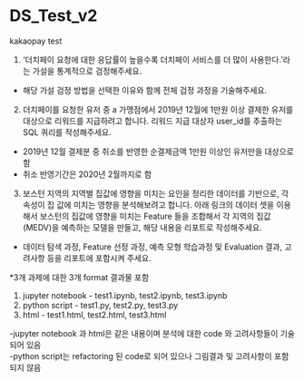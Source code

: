 # DS_Test_v2
 kakaopay test

1) ‘더치페이 요청에 대한 응답률이 높을수록 더치페이 서비스를 더 많이 사용한다.’라는
가설을 통계적으로 검정해주세요.
- 해당 가설 검정 방법을 선택한 이유와 함께 전체 검정 과정을 기술해주세요.

2) 더치페이를 요청한 유저 중 a 가맹점에서 2019년 12월에 1만원 이상 결제한 유저를
대상으로 리워드를 지급하려고 합니다. 리워드 지급 대상자 user_id를 추출하는 SQL
쿼리를 작성해주세요.
- 2019년 12월 결제분 중 취소를 반영한 순결제금액 1만원 이상인 유저만을 대상으로
함
- 취소 반영기간은 2020년 2월까지로 함

3) 보스턴 지역의 지역별 집값에 영향을 미치는 요인을 정리한 데이터를 기반으로, 각
속성이 집 값에 미치는 영향을 분석해보려고 합니다. 아래 링크의 데이터 셋을
이용해서 보스턴의 집값에 영향을 미치는 Feature 들을 조합해서 각 지역의
집값(MEDV)을 예측하는 모델을 만들고, 해당 내용을 리포트로 작성해주세요.
- 데이터 탐색 과정, Feature 선정 과정, 예측 모형 학습과정 및 Evaluation 결과,
고려사항 등을 리포트에 포함시켜 주세요.

*3개 과제에 대한 3개 format 결과물 포함
1. jupyter notebook - test1.ipynb, test2.ipynb, test3.ipynb
2. python script - test1.py, test2.py, test3.py
3. html - test1.html, test2.html, test3.html

-jupyter notebook 과 html은 같은 내용이며 분석에 대한 code 와 고려사항들이 기술되어 있음  
-python script는 refactoring 된 code로 되어 있으나 그림결과 및 고려사항이 포함되지 않음  


